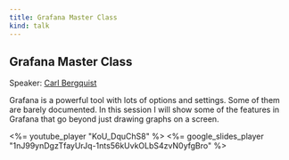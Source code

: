 ```yaml
---
title: Grafana Master Class
kind: talk
---
```


## Grafana Master Class

Speaker: [Carl Bergquist](/2016-berlin/speakers/carl-bergquist/)

Grafana is a powerful tool with lots of options and settings. Some of them are
barely documented. In this session I will show some of the features in Grafana
that go beyond just drawing graphs on a screen.

<%= youtube_player "KoU_DquChS8" %>
<%= google_slides_player "1nJ99ynDgzTfayUrJq-1nts56kUvkOLbS4zvN0yfgBro" %>

